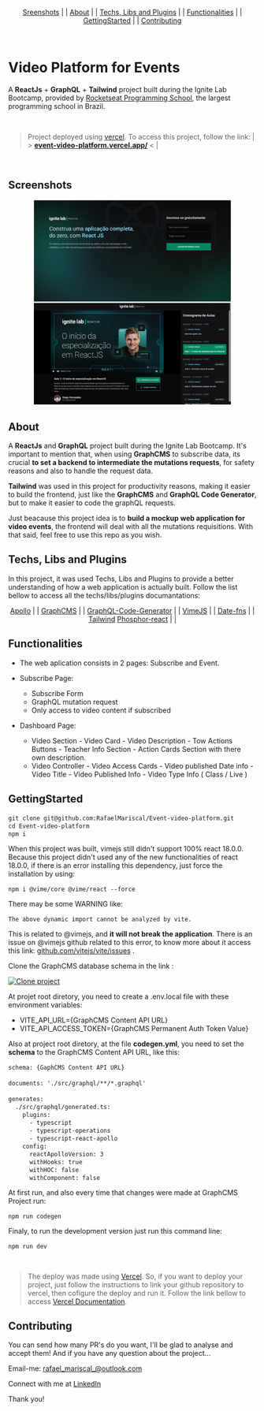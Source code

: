 
<p align="center"> 
  <a href="#Sreenshots">Sreenshots</a>  | |  
  <a href="#About">About</a>  | |  
  <a href="#Techs">Techs, Libs and Plugins</a>  | |  
  <a href="#Functionalities">Functionalities</a> | |
  <a href="#GettingStarted">GettingStarted</a> | |
  <a href="#Contributing">Contributing</a>
</p>

</br>

<h1> Video Platform for Events </h1>

A <strong>ReactJs</strong> + <strong>GraphQL</strong> + <strong>Tailwind</strong> project built during the Ignite Lab Bootcamp, provided by <a href="https://www.rocketseat.com.br/">Rocketseat Programming School</a>, the largest programming school in Brazil.

</br>

> Project deployed using <a href="https://vercel.com/docs">vercel</a>. To access this project, follow the link: | > <a href="https://event-video-platform.vercel.app/"><strong>event-video-platform.vercel.app/</strong></a> < |

</br>

<h2 id="Sreenshots">Screenshots</h2>

<p align="center">
 <img src="https://github.com/RafaelMariscal/Event-video-platform/blob/main/src/assets/Login-Page-Screenshot.png" width="400px"/>
 <img src="https://github.com/RafaelMariscal/Event-video-platform/blob/main/src/assets/Event-Page-Screenshot.png" width="400px"/>
</p>

<h2 id="About">About</h2>

A <strong>ReactJs</strong> and <strong>GraphQL</strong> project built during the Ignite Lab Bootcamp. It's important to mention that, when using <strong>GraphCMS</strong> to subscribe data, its crucial <strong>to set a backend to intermediate the mutations requests</strong>, for safety reasons and also to handle the request data.

<strong>Tailwind</strong> was used in this project for productivity reasons, making it easier to build the frontend, just like the <strong>GraphCMS</strong> and <strong>GraphQL Code Generator</strong>, but to make it easier to code the graphQL requests.

Just beacause this project idea is to <strong>build a mockup web application for video events</strong>, the frontend will deal with all the mutations requisitions. With that said, feel free to use this repo as you wish.

<h2 id="Techs">Techs, Libs and Plugins</h2>

In this project, it was used Techs, Libs and Plugins to provide a better understanding of how a web application is actually built. Follow the list bellow to access all the techs/libs/plugins documantations:

<p align="center">
  <a href="https://www.apollographql.com/docs/react">Apollo</a> | | 
  <a href="https://graphcms.com/docs/guides/getting-started/create-a-project">GraphCMS</a> | |
  <a href="https://www.graphql-code-generator.com/docs/getting-started">GraphQL-Code-Generator</a> | |
  <a href="https://vimejs.com/getting-started/installation">VimeJS</a> | | 
  <a href="https://date-fns.org/docs/Getting-Started">Date-fns</a> | | 
  <a href="https://tailwindcss.com/docs/installation">Tailwind</a> 
  <a href="https://phosphoricons.com/">Phosphor-react</a> | | 
</p>

<h2 id="Functionalities">Functionalities</h2>

- The web aplication consists in 2 pages: Subscribe and Event.
- Subscribe Page:
  - Subscribe Form
  - GraphQL mutation request
  - Only access to video content if subscribed
 
- Dashboard Page:
  - Video Section
		- Video Card
		- Video Description
		- Tow Actions Buttons 
		- Teacher Info Section
		- Action Cards Section with there own description.
  - Video Controller
		  - Video Access Cards 
		  - Video published Date info
		  - Video Title
		  - Video Published Info
		  - Video Type Info ( Class / Live )

<h2 id="GettingStarted">GettingStarted</h2>

    git clone git@github.com:RafaelMariscal/Event-video-platform.git
    cd Event-video-platform
    npm i
<p>
When this project was built, vimejs still didn't support 100% react 18.0.0. Because this project didn't used any of the new functionalities of react 18.0.0, if there is an error installing this dependency, just force the installation by using:

    npm i @vime/core @vime/react --force


There may be some WARNING like:  

    The above dynamic import cannot be analyzed by vite.

This is related to @vimejs, and <strong>it will not break the application</strong>. There is an issue on @vimejs github related to this error, to know more about it access this link:  <a href="https://github.com/vitejs/vite/issues?q=The+above+dynamic+import+cannot+be+analyzed+by+vite.+">github.com/vitejs/vite/issues</a> .

Clone the GraphCMS database schema in the link : 

[![Clone project](https://graphcms.com/button)](https://app.graphcms.com/clone/31d3a300b4ff4936a6629512015b2f6b?name=Ignite%20Lab%20-%20Rafael%20Mariscal)

At projet root diretory, you need to create a .env.local file with these environment variables:
- VITE_API_URL={GraphCMS Content API URL}
- VITE_API_ACCESS_TOKEN={GraphCMS Permanent Auth Token Value}

Also at project root diretory, at the file <strong>codegen.yml</strong>, you need to set the <strong>schema</strong> to the GraphCMS Content API URL, like this:
    
    schema: {GaphCMS Content API URL}

    documents: './src/graphql/**/*.graphql'

    generates:
      ./src/graphql/generated.ts:
        plugins:
          - typescript
          - typescript-operations
          - typescript-react-apollo
        config:
          reactApolloVersion: 3
          withHooks: true
          withHOC: false
          withComponent: false


At first run, and also every time that changes were made at GraphCMS Project run:

    npm run codegen

Finaly, to run the development version just run this command line:

    npm run dev

</br>

> The deploy was made using <a href="https://vercel.com/docs">Vercel</a>. So, if you want to deploy your project, just follow the instructions to link your github repository to vercel, then cofigure the deploy and run it. Follow the link bellow to access <a href="https://vercel.com/docs">Vercel Documentation</a>.

</p>


<h2 id="Contributing">Contributing</h2>

You can send how many PR's do you want, I'll be glad to analyse and accept them! And if you have any question about the project...

Email-me: <a href="mailto: rafael_mariscal_@outlook.com">rafael_mariscal_@outlook.com</a>

Connect with me at  <a href="https://www.linkedin.com/in/rafael-mariscal/">LinkedIn</a>

Thank you!
